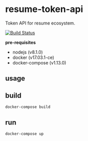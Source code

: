 # resume-token-api
Token API for resume ecosystem.

[![Build Status](https://travis-ci.org/cookie-cage/resume-token-api.svg?branch=master)](https://travis-ci.org/cookie-cage/resume-token-api)

**pre-requisites**
- nodejs (v8.1.0)
- docker (v17.03.1-ce)
- docker-compose (v1.13.0)

## usage

## build
```shell
docker-compose build
```

## run
```shell
docker-compose up
```
